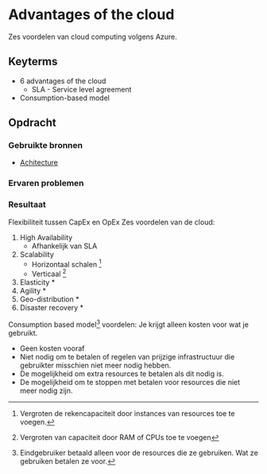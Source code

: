 # Advantages of the cloud
Zes voordelen van cloud computing volgens Azure. 

## Keyterms
* 6 advantages of the cloud
    * SLA - Service level agreement
* Consumption-based model

## Opdracht


### Gebruikte bronnen
- [Achitecture](https://docs.microsoft.com/en-us/azure/architecture/framework/cost/design-price)

### Ervaren problemen


### Resultaat
Flexibiliteit tussen CapEx en OpEx
Zes voordelen van de cloud:
1. High Availability
    * Afhankelijk van SLA
2. Scalability
    * Horizontaal schalen [^1]
    * Verticaal [^2]
3. Elasticity
    * 
4. Agility 
    * 
5. Geo-distribution
    * 
6. Disaster recovery
    * 

[^1]: Vergroten de rekencapaciteit door instances van resources toe te voegen.
[^2]: Vergroten van capaciteit door RAM of CPUs toe te voegen 


Consumption based model[^3] voordelen:
Je krijgt alleen kosten voor wat je gebruikt.
 * Geen kosten vooraf
 * Niet nodig om te betalen of regelen van prijzige infrastructuur die gebruikter misschien niet meer nodig hebben. 
 * De mogelijkheid om extra resources te betalen als dit nodig is.
 * De mogelijkheid om te stoppen met betalen voor resources die niet meer nodig zijn. 

[^3]: Eindgebruiker betaald alleen voor de resources die ze gebruiken. Wat ze gebruiken betalen ze voor.
